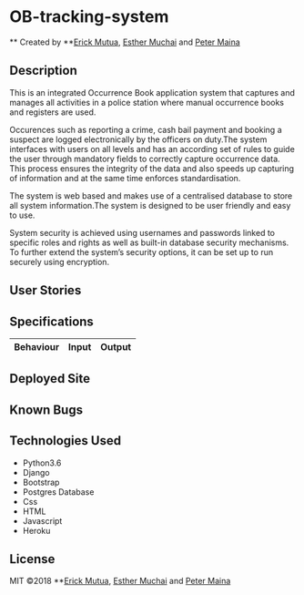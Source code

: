 # OB-tracking-system

** Created by **[Erick Mutua](https://github.com/rickmutua), [Esther Muchai](https://github.com/mwerumuchai) and [Peter Maina](https://github.com/petersoleeh)

## Description
This is an integrated Occurrence Book application system that captures and manages all activities in a police station where manual occurrence books and registers are used.

Occurences such as reporting a crime, cash bail payment and booking a suspect are logged electronically by the officers on duty.The system interfaces with users on all levels and has an according set of rules to guide the user through mandatory fields to correctly capture occurrence data. This process ensures the integrity of the data and also speeds up capturing of information and at the same time enforces standardisation.

The system is web based and makes use of a centralised database to store all system information.The system is designed to be user friendly and easy to use.

System security is achieved using usernames and passwords linked to specific roles and rights as well as built-in database security mechanisms. To further extend the system’s security options, it can be set up to run securely using encryption.

## User Stories

## Specifications

| Behaviour | Input | Output |
| ------------ |:----------:| -------: | 


## Deployed Site


## Known Bugs


## Technologies Used
* Python3.6 
* Django
* Bootstrap
* Postgres Database
* Css
* HTML
* Javascript 
* Heroku

## License
MIT &copy;2018 **[Erick Mutua](https://github.com/rickmutua), [Esther Muchai](https://github.com/mwerumuchai) and [Peter Maina](https://github.com/petersoleeh)
